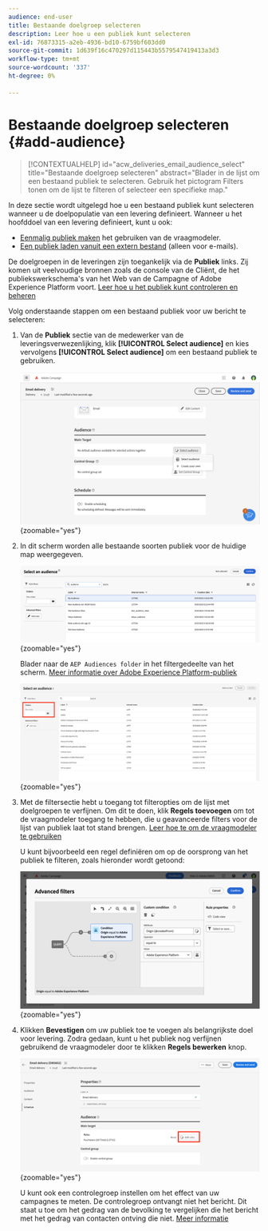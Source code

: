 ```yaml
---
audience: end-user
title: Bestaande doelgroep selecteren
description: Leer hoe u een publiek kunt selecteren
exl-id: 76873315-a2eb-4936-bd10-6759bf603dd0
source-git-commit: 1d639f16c470297d115443b5579547419413a3d3
workflow-type: tm+mt
source-wordcount: '337'
ht-degree: 0%

---
```



# Bestaande doelgroep selecteren {#add-audience}

>[!CONTEXTUALHELP]
>id="acw_deliveries_email_audience_select"
>title="Bestaande doelgroep selecteren"
>abstract="Blader in de lijst om een bestaand publiek te selecteren. Gebruik het pictogram Filters tonen om de lijst te filteren of selecteer een specifieke map."

In deze sectie wordt uitgelegd hoe u een bestaand publiek kunt selecteren wanneer u de doelpopulatie van een levering definieert. Wanneer u het hoofddoel van een levering definieert, kunt u ook:

* [Eenmalig publiek maken](one-time-audience.md) het gebruiken van de vraagmodeler.
* [Een publiek laden vanuit een extern bestand](file-audience.md) (alleen voor e-mails).

De doelgroepen in de leveringen zijn toegankelijk via de **Publiek** links. Zij komen uit veelvoudige bronnen zoals de console van de Cliënt, de het publiekswerkschema&#39;s van het Web van de Campagne of Adobe Experience Platform voort. [Leer hoe u het publiek kunt controleren en beheren](manage-audience.md)

Volg onderstaande stappen om een bestaand publiek voor uw bericht te selecteren:

1. Van de **Publiek** sectie van de medewerker van de leveringsverwezenlijking, klik **[!UICONTROL Select audience]** en kies vervolgens **[!UICONTROL Select audience]** om een bestaand publiek te gebruiken.

   ![](assets/create-audience.png){zoomable=&quot;yes&quot;}

1. In dit scherm worden alle bestaande soorten publiek voor de huidige map weergegeven.

   ![](assets/create-audience2.png){zoomable=&quot;yes&quot;}

   Blader naar de `AEP Audiences folder` in het filtergedeelte van het scherm. [Meer informatie over Adobe Experience Platform-publiek](manage-audience.md#monitor)

   ![](assets/select-audience-folder.png){zoomable=&quot;yes&quot;}

1. Met de filtersectie hebt u toegang tot filteropties om de lijst met doelgroepen te verfijnen. Om dit te doen, klik **Regels toevoegen** om tot de vraagmodeler toegang te hebben, die u geavanceerde filters voor de lijst van publiek laat tot stand brengen. [Leer hoe te om de vraagmodeler te gebruiken](../query/query-modeler-overview.md)

   U kunt bijvoorbeeld een regel definiëren om op de oorsprong van het publiek te filteren, zoals hieronder wordt getoond:

   ![](assets/filter-on-aep-audience.png){zoomable=&quot;yes&quot;}

1. Klikken **Bevestigen** om uw publiek toe te voegen als belangrijkste doel voor levering. Zodra gedaan, kunt u het publiek nog verfijnen gebruikend de vraagmodeler door te klikken **Regels bewerken** knop.

   ![](assets/refine-audience.png){zoomable=&quot;yes&quot;}

   U kunt ook een controlegroep instellen om het effect van uw campagnes te meten. De controlegroep ontvangt niet het bericht. Dit staat u toe om het gedrag van de bevolking te vergelijken die het bericht met het gedrag van contacten ontving die niet. [Meer informatie](control-group.md)
